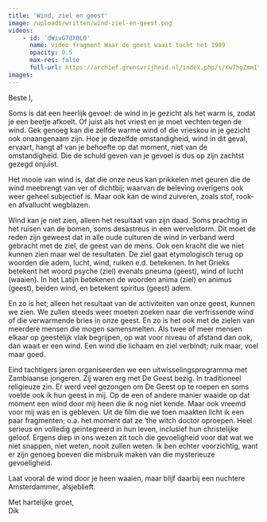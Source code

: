 ```yaml
---
title: 'Wind, ziel en geest'
image: /uploads/written/wind-ziel-en-geest.png
videos:
    - id: 'dWivG7dX0L0'
      name: video fragment Waar de geest waait tocht het 1989
      opacity: 0.5
      max-res: false
      full-url: https://archief.grensvrijheid.nl/index.php/s/Kw7hgZmmIt4Oddl
images:
---
```


Beste I,

Soms is dat een heerlijk gevoel: de wind in je gezicht als het warm is, zodat je een beetje afkoelt. Of juist als het vriest en je moet vechten tegen de wind. Gek genoeg kan die zelfde warme wind of die vrieskou in je gezicht ook onaangenaam zijn. Hoe je dezelfde omstandigheid, wind in dit geval, ervaart, hangt af van je behoefte op dat moment, niet van de omstandigheid. Die de schuld geven van je gevoel is dus op zijn zachtst gezegd onjuist.

Het mooie van wind is, dat die onze neus kan prikkelen met geuren die de wind meebrengt van ver of dichtbij; waarvan de beleving overigens ook weer geheel subjectief is. Maar ook kan de wind zuiveren, zoals stof, rook- en afvallucht wegblazen.

Wind kan je niet zien, alleen het resultaat van zijn daad. Soms prachtig in het ruisen van de bomen, soms desastreus in een wervelstorm. Dit moet de reden zijn geweest dat in alle oude culturen de wind in verband werd gebracht met de ziel, de geest van de mens. Ook een kracht die we niet kunnen zien maar wel de resultaten. De ziel gaat etymologisch terug op woorden die adem, lucht, wind, ruiken e.d. betekenen. In het Grieks betekent het woord psyche (ziel) evenals pneuma (geest), wind of lucht (waaien). In het Latijn betekenen de woorden anima (ziel) en animus (geest), beiden wind, en betekent spiritus (geest) adem. 

En zo is het; alleen het resultaat van de activiteiten van onze geest, kunnen we zien. We zullen steeds weer moeten zoeken naar die verfrissende wind of die verwarmende bries in onze geest. En zo is het ook met de zielen van meerdere mensen die mogen samensmelten. Als twee of meer mensen elkaar op geestelijk vlak begrijpen, op wat voor niveau of afstand dan ook, dan waait er een wind. Een wind die lichaam en ziel verbindt; ruik maar, voel maar goed.

Eind tachtigers jaren organiseerden we een uitwisselingsprogramma met Zambiaanse jongeren. Zij waren erg met De Geest bezig. In traditioneel religieuze zin. Er werd veel gezongen om De Geest op te roepen en soms voelde ook ik hun geest in mij. Op de een of andere manier waaide op dat moment een wind door mij heen die ik nog niet kende. Maar ook vreemd voor mij was en is gebleven. Uit de film die we toen maakten licht ik een paar fragmenten; o.a. het moment dat ze ‘the witch doctor oproepen. Heel serieus en volledig geïntegreerd in hun leven, inclusief hun christelijke geloof. Ergens diep in ons wezen zit toch die gevoeligheid voor dat wat we niet snappen, niet weten, nooit zullen weten. Ik ben echter voorzichtig, want er zijn genoeg boeven die misbruik maken van die mysterieuze gevoeligheid. 

Laat vooral de wind door je heen waaien, maar blijf daarbij een nuchtere Amsterdammer, alsjeblieft.

Met hartelijke groet,<br />
Dik
